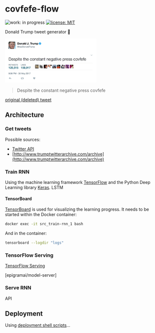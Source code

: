 # covfefe-flow

![work: in progress](https://img.shields.io/badge/work-in_progress-blue.svg)
[![license: MIT](https://img.shields.io/badge/license-MIT-brightgreen.svg)](./LICENSE.md)

Donald Trump tweet generator 🤖

<img src="./images/readme/cofveve-tweet_screenshot.jpg" width="60%" style="max-width:100%;" alt="covfefe tweet screenshot">

> Despite the constant negative press covfefe

[original (deleted) tweet](https://archive.is/f7UL3)



## Architecture

### Get tweets
Possible sources:
- [Twitter API](https://developer.twitter.com/en/docs)
- [http://www.trumptwitterarchive.com/archive](http://www.trumptwitterarchive.com/archive)


### Train RNN
Using the machine learning framework [TensorFlow](https://www.tensorflow.org) and the Python Deep Learning library [Keras](https://keras.io).
LSTM


#### TensorBoard

[TensorBoard](https://github.com/tensorflow/tensorboard) is used for visualizing the learning progress.
It needs to be started within the Docker container:

```bash
docker exec -it src_train-rnn_1 bash
```

And in the container:
```bash
tensorboard --logdir "logs"
```


### TensorFlow Serving
[TensorFlow Serving](https://www.tensorflow.org/serving/)

[epigramai/model-server]



### Serve RNN
API



## Deployment
Using [deployment shell scripts](./src/deployment)...
